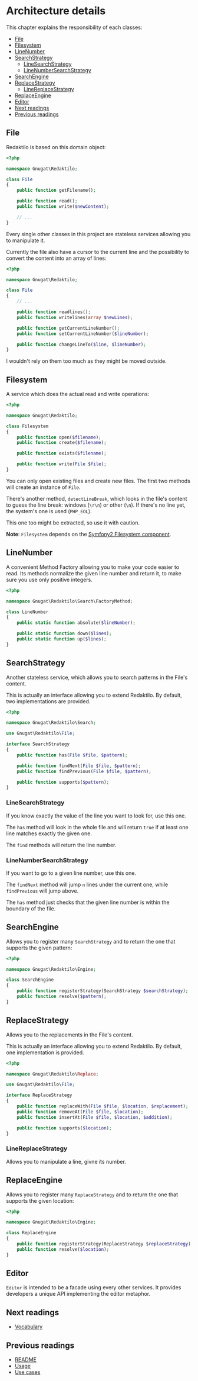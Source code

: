 # Architecture details

This chapter explains the responsibility of each classes:

* [File](#file)
* [Filesystem](#filesystem)
* [LineNumber](#linenumber)
* [SearchStrategy](#searchstrategy)
  * [LineSearchStrategy](#linesearchstrategy)
  * [LineNumberSearchStrategy](#linenumbersearchstrategy)
* [SearchEngine](#searchengine)
* [ReplaceStrategy](#replacestrategy)
  * [LineReplaceStrategy](#linereplacestrategy)
* [ReplaceEngine](#replaceengine)
* [Editor](#editor)
* [Next readings](#next-readings)
* [Previous readings](#previous-readings)

## File

Redaktilo is based on this domain object:

```php
<?php

namespace Gnugat\Redaktilo;

class File
{
    public function getFilename();

    public function read();
    public function write($newContent);

    // ...
}
```

Every single other classes in this project are stateless services allowing you
to manipulate it.

Currently the file also have a cursor to the current line and the possibility
to convert the content into an array of lines:

```php
<?php

namespace Gnugat\Redaktilo;

class File
{
    // ...

    public function readlines();
    public function writelines(array $newLines);

    public function getCurrentLineNumber();
    public function setCurrentLineNumber($lineNumber);

    public function changeLineTo($line, $lineNumber);
}
```

I wouldn't rely on them too much as they might be moved outside.

## Filesystem

A service which does the actual read and write operations:

```php
<?php

namespace Gnugat\Redaktilo;

class Filesystem
{
    public function open($filename);
    public function create($filename);

    public function exists($filename);

    public function write(File $file);
}
```

You can only open existing files and create new files. The first two methods
will create an instance of `File`.

There's another method, `detectLineBreak`, which looks in the file's content to
guess the line break: windows (`\r\n`) or other (`\n`).
If there's no line yet, the system's one is used (`PHP_EOL`).

This one too might be extracted, so use it with caution.

**Note**: `Filesystem` depends on the
[Symfony2 Filesystem component](http://symfony.com/doc/current/components/filesystem.html).

## LineNumber

A convenient Method Factory allowing you to make your code easier to read. Its
methods normalize the given line number and return it, to make sure you use only
positive integers.

```php
<?php

namespace Gnugat\Redaktilo\Search\FactoryMethod;

class LineNumber
{
    public static function absolute($lineNumber);

    public static function down($lines);
    public static function up($lines);
}
```

## SearchStrategy

Another stateless service, which allows you to search patterns in the File's
content.

This is actually an interface allowing you to extend Redaktilo. By default, two
implementations are provided.

```php
<?php

namespace Gnugat\Redaktilo\Search;

use Gnugat\Redaktilo\File;

interface SearchStrategy
{
    public function has(File $file, $pattern);

    public function findNext(File $file, $pattern);
    public function findPrevious(File $file, $pattern);

    public function supports($pattern);
}
```

### LineSearchStrategy

If you know exactly the value of the line you want to look for, use this one.

The `has` method will look in the whole file and will return `true` if at least
one line matches exactly the given one.

The `find` methods will return the line number.

### LineNumberSearchStrategy

If you want to go to a given line number, use this one.

The `findNext` method will jump `n` lines under the current one,  while
`findPrevious` will jump above.

The `has` method just checks that the given line number is within the boundary
of the file.

## SearchEngine

Allows you to register many `SearchStrategy` and to return the one that supports
the given pattern:

```php
<?php

namespace Gnugat\Redaktilo\Engine;

class SearchEngine
{
    public function registerStrategy(SearchStrategy $searchStrategy);
    public function resolve($pattern);
}

```

## ReplaceStrategy

Allows you to the replacements in the File's content.

This is actually an interface allowing you to extend Redaktilo. By default, one
implementation is provided.

```php
<?php

namespace Gnugat\Redaktilo\Replace;

use Gnugat\Redaktilo\File;

interface ReplaceStrategy
{
    public function replaceWith(File $file, $location, $replacement);
    public function removeAt(File $file, $location);
    public function insertAt(File $file, $location, $addition);

    public function supports($location);
}
```

### LineReplaceStrategy

Allows you to manipulate a line, givne its number.

## ReplaceEngine

Allows you to register many `ReplaceStrategy` and to return the one that
supports the given location:

```php
<?php

namespace Gnugat\Redaktilo\Engine;

class ReplaceEngine
{
    public function registerStrategy(ReplaceStrategy $replaceStrategy);
    public function resolve($location);
}

```

## Editor

`Editor` is intended to be a facade using every other services. It provides
developers a unique API implementing the editor metaphor.

## Next readings

* [Vocabulary](04-vocabulary.md)

## Previous readings

* [README](../README.md)
* [Usage](doc/01-usage.md)
* [Use cases](doc/02-use-cases.md)

